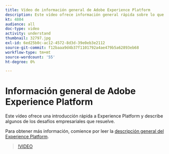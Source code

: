 ```yaml
---
title: Vídeo de información general de Adobe Experience Platform
description: Este vídeo ofrece información general rápida sobre lo que es Adobe Experience Platform y los desafíos comerciales que resuelve.
kt: 4804
audience: all
doc-type: video
activity: understand
thumbnail: 32797.jpg
exl-id: 6ed25b0c-ac12-4572-8d3d-39e0eb3e2112
source-git-commit: f12baaa9d4b37f1101792a4ae479b5a62893eb68
workflow-type: tm+mt
source-wordcount: '55'
ht-degree: 0%

---
```


# Información general de Adobe Experience Platform

Este vídeo ofrece una introducción rápida a Experience Platform y describe algunos de los desafíos empresariales que resuelve.

Para obtener más información, comience por leer la [descripción general del Experience Platform](../home.md).

>[!VIDEO](https://video.tv.adobe.com/v/32797?quality=12&learn=on)
